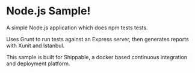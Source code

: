 Node.js Sample!
=================

A simple Node.js application which does npm tests tests.

Uses Grunt to run tests against an Express server, then generates reports with Xunit and Istanbul.

This sample is built for Shippable, a docker based continuous integration and deployment platform.
